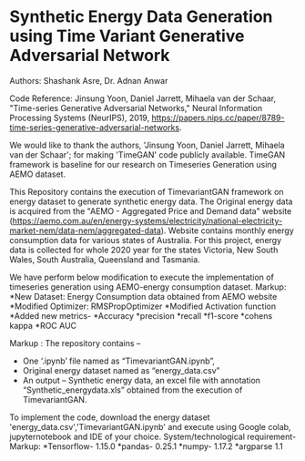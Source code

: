 # Synthetic Energy Data Generation using Time Variant Generative Adversarial Network
Authors: Shashank Asre, Dr. Adnan Anwar

Code Reference: Jinsung Yoon, Daniel Jarrett, Mihaela van der Schaar, "Time-series Generative Adversarial Networks," Neural Information Processing Systems (NeurIPS), 2019, https://papers.nips.cc/paper/8789-time-series-generative-adversarial-networks.

We would like to thank the authors, 'Jinsung Yoon, Daniel Jarrett, Mihaela van der Schaar'; for making 'TimeGAN' code publicly available. TimeGAN framework is baseline for our research on Timeseries Generation using AEMO dataset.

This Repository contains the execution of TimevariantGAN framework on energy dataset to generate synthetic energy data. The Original energy data is acquired from the "AEMO - Aggregated Price and Demand data" website (https://aemo.com.au/en/energy-systems/electricity/national-electricity-market-nem/data-nem/aggregated-data). Website contains monthly energy consumption data for various states of Australia. For this project, energy data is collected for whole 2020 year for the states Victoria, New South Wales, South Australia, Queensland and Tasmania.

We have perform below modification to execute the implementation of timeseries generation using AEMO-energy consumption dataset.
Markup: 
*New Dataset: Energy Consumption data obtained from AEMO website
*Modified Optimizer: RMSPropOptimizer
*Modified Activation function
*Added new metrics-
  *Accuracy
  *precision
  *recall
  *f1-score
  *cohens kappa
  *ROC AUC

Markup : The repository contains –
* One ‘.ipynb’ file named as “TimevariantGAN.ipynb”, 
* Original energy dataset named as “energy_data.csv”
* An output – Synthetic energy data, an excel file with annotation “Synthetic_energydata.xls” obtained from the execution of TimevariantGAN.

To implement the code, download the energy dataset 'energy_data.csv','TimevariantGAN.ipynb' and execute using Google colab, jupyternotebook and IDE of your choice.
System/technological requirement-
Markup:
*Tensorflow- 1.15.0
*pandas- 0.25.1
*numpy- 1.17.2
*argparse 1.1
